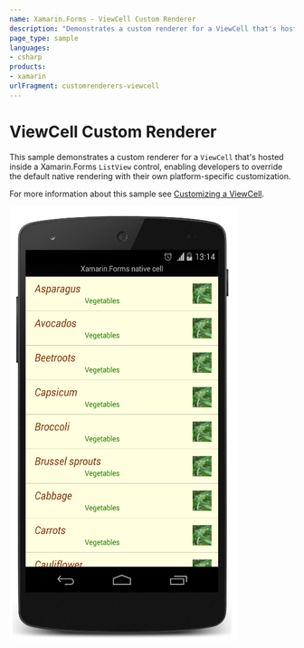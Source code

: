 ```yaml
---
name: Xamarin.Forms - ViewCell Custom Renderer
description: "Demonstrates a custom renderer for a ViewCell that's hosted inside a Xamarin.Forms ListView control #customrenderer"
page_type: sample
languages:
- csharp
products:
- xamarin
urlFragment: customrenderers-viewcell
---
```

# ViewCell Custom Renderer

This sample demonstrates a custom renderer for a `ViewCell` that's hosted inside a Xamarin.Forms `ListView` control, enabling developers to override the default native rendering with their own platform-specific customization.

For more information about this sample see [Customizing a ViewCell](http://developer.xamarin.com/guides/cross-platform/xamarin-forms/custom-renderer/viewcell/).

![ViewCell Custom Renderer application screenshot](Screenshots/01Android.png "ViewCell Custom Renderer application screenshot")
